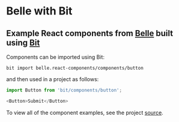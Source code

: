 # Belle with Bit

## Example React components from [Belle](http://nikgraf.github.io/belle/) built using [Bit](https://bitsrc.io/belle/react-components#components)

Components can be imported using Bit:
```
bit import belle.react-components/components/button
```

and then used in a project as follows:
```js
import Button from 'bit/components/button';

<Button>Submit</Button>
```

To view all of the component examples, see the project [source](https://github.com/GideonShils/Belle-With-Bit/blob/master/src/index.js).